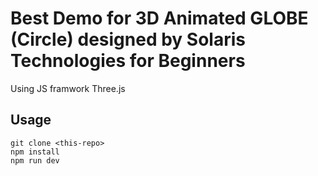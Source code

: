 # Best Demo for 3D Animated GLOBE (Circle) designed by Solaris Technologies for Beginners
Using JS framwork Three.js

## Usage

```
git clone <this-repo>
npm install
npm run dev
```

